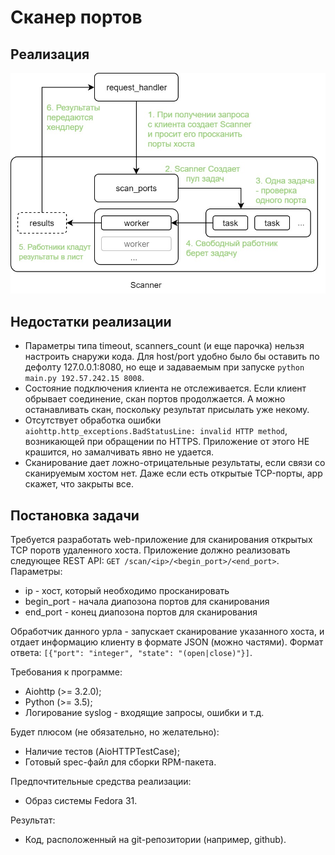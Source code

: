 # Сканер портов
## Реализация
![alt text](https://github.com/dashdown/tcpscan/blob/dashdown-patch-1/how_it_works.jpg "Схематическое описание реализации")

## Недостатки реализации
* Параметры типа timeout, scanners_count (и еще парочка) нельзя настроить снаружи кода. Для host/port удобно было бы оставить по дефолту 127.0.0.1:8080, но еще и задаваемым при запуске `python main.py 192.57.242.15 8008`.
* Состояние подключения клиента не отслеживается. Если клиент обрывает соединение, скан портов продолжается. А можно останавливать скан, поскольку результат присылать уже некому. 
* Отсутствует обработка ошибки `aiohttp.http_exceptions.BadStatusLine: invalid HTTP method`, возникающей при обращении по HTTPS. Приложение от этого НЕ крашится, но замалчивать явно не удается. 
* Сканирование дает ложно-отрицательные результаты, если связи со сканируемым хостом нет. Даже если есть открытые TCP-порты, app скажет, что закрыты все. 

## Постановка задачи
Требуется разработать web-приложение для сканирования открытых TCP поротв удаленного хоста.
Приложение должно реализовать следующее REST API: `GET /scan/<ip>/<begin_port>/<end_port>`. Параметры:
* ip - хост, который необходимо просканировать
* begin_port - начала диапозона портов для сканирования
* end_port - конец диапозона портов для сканирования

Обработчик данного урла - запускает сканирование указанного хоста, и отдает информацию клиенту в формате JSON (можно частями). Формат ответа: `[{"port": "integer", "state": "(open|close)"}]`.

Требования к программе:
* Aiohttp (>= 3.2.0);
* Python (>= 3.5);
* Логирование syslog - входящие запросы, ошибки и т.д.

Будет плюсом (не обязательно, но желательно):
* Наличие тестов (AioHTTPTestCase);
* Готовый spec-файл для сборки RPM-пакета.

Предпочтительные средства реализации:
* Образ системы Fedora 31.

Результат:
* Код, расположенный на git-репозитории (например, github).